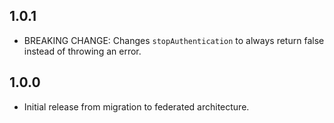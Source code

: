 ## 1.0.1

* BREAKING CHANGE: Changes `stopAuthentication` to always return false instead of throwing an error.

## 1.0.0

* Initial release from migration to federated architecture. 
